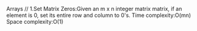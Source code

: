 Arrays //
1.Set Matrix Zeros:Given an m x n integer matrix matrix, if an element is 0, set its entire row and column to 0's.
Time complexity:O(mn)
Space complexity:O(1)
